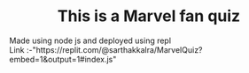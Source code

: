 <h1 align ="center"> This is a Marvel fan quiz 
</h1>
Made using node js and deployed using repl
<br>
Link :-"https://replit.com/@sarthakkalra/MarvelQuiz?embed=1&output=1#index.js"
